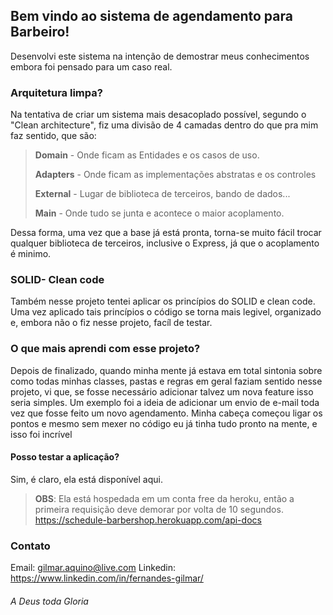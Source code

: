 
## Bem vindo ao sistema de agendamento para Barbeiro!
Desenvolvi este sistema na intenção de demostrar meus conhecimentos embora foi pensado para um caso real.

### Arquitetura limpa?
Na tentativa de criar um sistema mais desacoplado possível, segundo o "Clean architecture", fiz uma divisão de  4 camadas dentro do que pra mim faz sentido, que são:
> **Domain** - Onde ficam as Entidades e os casos de uso.
> 
> **Adapters** - Onde ficam as implementações abstratas e os controles
> 
> **External** - Lugar de biblioteca de terceiros, bando de dados...
> 
> **Main** - Onde tudo se junta e acontece o maior acoplamento.

Dessa forma, uma vez que a base já está pronta, torna-se muito fácil trocar qualquer biblioteca de terceiros, inclusive o Express, já que o acoplamento é minimo.

### SOLID-  Clean code
Também nesse projeto tentei aplicar os princípios do SOLID e clean code.
Uma vez aplicado tais princípios o código se torna mais legivel, organizado e, embora não o fiz nesse projeto, facíl de testar.

### O que mais aprendi com esse projeto?
Depois de finalizado, quando minha mente já estava em total sintonia sobre como todas minhas classes, pastas e regras em geral faziam sentido nesse projeto, vi que, se fosse necessário adicionar talvez um nova feature isso seria simples.
Um exemplo foi a ideia de adicionar um envio de e-mail toda vez que fosse feito um novo agendamento. 
Minha cabeça começou ligar os pontos e mesmo sem mexer no código eu já tinha tudo pronto na mente, e isso foi incrível

#### Posso testar a aplicação?
Sim, é claro, ela está disponível aqui. 
> **OBS**: Ela está hospedada em um conta free da heroku, então a primeira requisição deve demorar por volta de 10 segundos. 
> https://schedule-barbershop.herokuapp.com/api-docs

### Contato
Email: gilmar.aquino@live.com
Linkedin: https://www.linkedin.com/in/fernandes-gilmar/

###### A Deus toda Gloria
